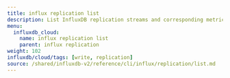```yaml
---
title: influx replication list
description: List InfluxDB replication streams and corresponding metrics.
menu:
  influxdb_cloud:
    name: influx replication list
    parent: influx replication
weight: 102
influxdb/cloud/tags: [write, replication]
source: /shared/influxdb-v2/reference/cli/influx/replication/list.md
---
```


<!-- The content of this file is at 
// SOURCE content/shared/influxdb-v2/reference/cli/influx/replication/list.md-->
